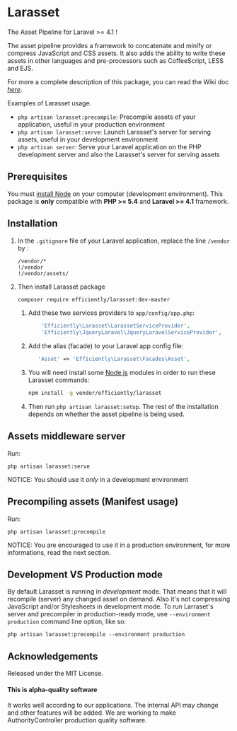 Larasset
========

The Asset Pipeline for Laravel >= 4.1 !

The asset pipeline provides a framework to concatenate and minify or compress
JavaScript and CSS assets. It also adds the ability to write these assets in
other languages and pre-processors such as CoffeeScript, LESS and EJS.

For more a complete description of this package, you can read the Wiki doc *[here](https://github.com/efficiently/larasset/wiki/Asset-pipeline)*.

Examples of Larasset usage.

- `php artisan larasset:precompile`: Precompile assets of your application, useful in your production environment
- `php artisan larasset:serve`:      Launch Larasset's server for serving assets, useful in your development environment
- `php artisan server`:              Serve your Laravel application on the PHP development server and also the Larasset's server for serving assets


Prerequisites
-------------

You must [install Node](http://nodejs.org) on your computer (development environment).
This package is **only** compatible with **PHP >= 5.4** and **Laravel >= 4.1** framework.

Installation
------------

1. In the `.gitignore` file of your Laravel application, replace the line `/vendor` by :

    ```
    /vendor/*
    !/vendor
    !/vendor/assets/
    ```

2. Then install Larasset package

    ```sh
    composer require efficiently/larasset:dev-master
    ```

    1. Add these two services providers to `app/config/app.php`:

        ```php
            'Efficiently\Larasset\LarassetServiceProvider',
            'Efficiently\JqueryLaravel\JqueryLaravelServiceProvider',
        ```

    2. Add the alias (facade) to your Laravel app config file:

        ```php
           'Asset' => 'Efficiently\Larasset\Facades\Asset',
        ```

    3. You will need install some [Node.js](http://nodejs.org/) modules in order to run these Larasset commands:

        ```sh
        npm install -g vendor/efficiently/larasset
        ```

    4. Then run `php artisan larasset:setup`. The rest of the installation depends on
    whether the asset pipeline is being used.

Assets middleware server
------------------------

Run:

    php artisan larasset:serve

NOTICE: You should use it *only* in a development environment


Precompiling assets (Manifest usage)
------------------------------------

Run:

    php artisan larasset:precompile

NOTICE: You are encouraged to use it in a production environment, 
for more informations, read the next section.


Development VS Production mode
------------------------------

By default Larasset is running in _development_ mode. That means that it will
recompile (server) any changed asset on demand. Also it's not compressing
JavaScript and/or Stylesheets in development mode. To run Larraset's server and
precompiler in production-ready mode, use `--environment production` command line
option, like so:

    php artisan larasset:precompile --environment production


Acknowledgements
----------------

Released under the MIT License.

#### This is alpha-quality software
It works well according to our applications. The internal API may change and other features will be added.
We are working to make AuthorityController production quality software.